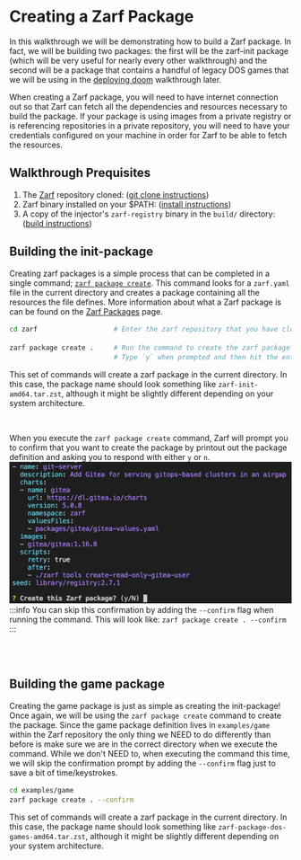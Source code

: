 # Creating a Zarf Package
<!-- Does the word 'Creating' make it seem like you're 'defining' the package vs running the 'zarf package create' command? -->

In this walkthrough we will be demonstrating how to build a Zarf package. In fact, we will be building two packages: the first will be the zarf-init package (which will be very useful for nearly every other walkthrough) and the second will be a package that contains a handful of legacy DOS games that we will be using in the [deploying doom](./2-deploying-doom.md) walkthrough later.

When creating a Zarf package, you will need to have internet connection out so that Zarf can fetch all the dependencies and resources necessary to build the package. If your package is using images from a private registry or is referencing repositories in a private repository, you will need to have your credentials configured on your machine in order for Zarf to be able to fetch the resources.


## Walkthrough Prequisites
1. The [Zarf](https://github.com/defenseunicorns/zarf) repository cloned: ([git clone instructions](https://docs.github.com/en/repositories/creating-and-managing-repositories/cloning-a-repository))
2. Zarf binary installed on your $PATH: ([install instructions](../3-getting-started.md#installing-zarf))
3. A copy of the injector's `zarf-registry` binary in the `build/` directory: ([build instructions](../3-getting-started.md#building-the-cli-from-scratch))


## Building the init-package
Creating zarf packages is a simple process that can be completed in a single command; [`zarf package create`](../4-user-guide/1-the-zarf-cli/100-cli-commands/zarf_package_create.md). This command looks for a `zarf.yaml` file in the current directory and creates a package containing all the resources the file defines. More information about what a Zarf package is can be found on the [Zarf Packages](../4-user-guide/2-zarf-packages/1-zarf-packages.md) page.

```bash
cd zarf                   # Enter the zarf repository that you have cloned down

zarf package create .     # Run the command to create the zarf package
                          # Type `y` when prompted and then hit the enter key
```
This set of commands will create a zarf package in the current directory. In this case, the package name should look something like `zarf-init-amd64.tar.zst`, although it might be slightly different depending on your system architecture.

<br />

When you execute the `zarf package create` command, Zarf will prompt you to confirm that you want to create the package by printout out the package definition and asking you to respond with either `y` or `n`.
![Confirm Package Creation](../.images/walkthroughs/package_create_confirm.png)
:::info
You can skip this confirmation by adding the `--confirm` flag when running the command.
This will look like: `zarf package create . --confirm`
:::

<br />
<br />


## Building the game package
<!-- TODO: After PR #511 gets merged maybe we should change this to path to the directory through the command instead of explicitly doing a 'cd' -->
<!-- https://github.com/defenseunicorns/zarf/pull/511 -->
Creating the game package is just as simple as creating the init-package!  Once again, we will be using the `zarf package create` command to create the package. Since the game package definition lives in `examples/game` within the Zarf repository the only thing we NEED to do differently than before is make sure we are in the correct directory when we execute the command. While we don't NEED to, when executing the command this time, we will skip the confirmation prompt by adding the `--confirm` flag just to save a bit of time/keystrokes.

```bash
cd examples/game
zarf package create . --confirm
```
This set of commands will create a zarf package in the current directory. In this case, the package name should look something like `zarf-package-dos-games-amd64.tar.zst`, although it might be slightly different depending on your system architecture.

